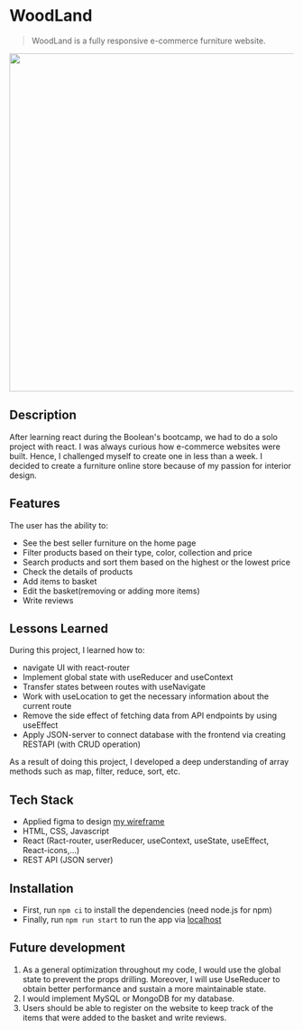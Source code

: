 # WoodLand
> WoodLand is a fully responsive e-commerce furniture website.

<img src='./public/assets/images/woodland.gif' width="600px"/>

## Description
After learning react during the Boolean's bootcamp, we had to do a solo project with react. I was always curious how e-commerce websites were built. Hence, I challenged myself to create one in less than a week. I decided to create a furniture online store because of my passion for interior design.

## Features
The user has the ability to:
- See the best seller furniture on the home page
- Filter products based on their type, color, collection and price
- Search products and sort them based on the highest or the lowest price
- Check the details of products
- Add items to basket
- Edit the basket(removing or adding more items)
- Write reviews 

## Lessons Learned
During this project, I learned how to:
- navigate UI with react-router
- Implement global state with useReducer and useContext
- Transfer states between routes with useNavigate
- Work with useLocation to get the necessary information about the current route
- Remove the side effect of fetching data from API endpoints by using useEffect
- Apply JSON-server to connect database with the frontend via creating RESTAPI (with CRUD operation)

As a result of doing this project, I developed a deep understanding of array methods such as map, filter, reduce, sort, etc.

## Tech Stack
- Applied figma to design <a href="https://www.figma.com/file/AQ7tZRnMHqPFyOhUmfWrsi/furniture?node-id=0%3A1">my wireframe</a>
- HTML, CSS, Javascript
- React (Ract-router, userReducer, useContext, useState, useEffect, React-icons,...)
- REST API (JSON server)

## Installation
- First, run `npm ci` to install the dependencies (need node.js for npm)
- Finally, run `npm run start` to run the app via <a href="http://localhost:3000">localhost<a/>

## Future development
1. As a general optimization throughout my code, I would use the global state to prevent the props drilling. Moreover, I will use UseReducer to obtain better performance and sustain a more maintainable state.
2. I would implement MySQL or MongoDB for my database.
3. Users should be able to register on the website to keep track of the items that were added to the basket and write reviews.
